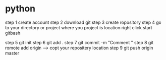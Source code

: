 # python

step 1 create account
step 2 download git 
step 3 create ropository 
step 4 go to your directory or project where you project is location 
      right click start gitbash

step 5 git init
step 6 git add .
step 7 git commit -m "Comment "
step 8 git romote add origin --> copt your repositery location 
step 9 git push origin master
